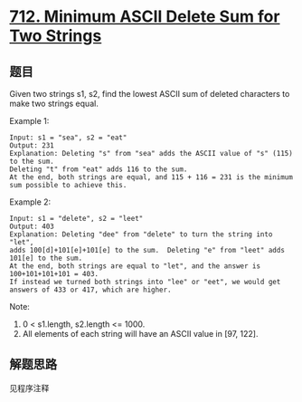 # [712. Minimum ASCII Delete Sum for Two Strings](https://leetcode.com/problems/minimum-ascii-delete-sum-for-two-strings/)

## 题目

Given two strings s1, s2, find the lowest ASCII sum of deleted characters to make two strings equal.

Example 1:

```text
Input: s1 = "sea", s2 = "eat"
Output: 231
Explanation: Deleting "s" from "sea" adds the ASCII value of "s" (115) to the sum.
Deleting "t" from "eat" adds 116 to the sum.
At the end, both strings are equal, and 115 + 116 = 231 is the minimum sum possible to achieve this.
```

Example 2:

```text
Input: s1 = "delete", s2 = "leet"
Output: 403
Explanation: Deleting "dee" from "delete" to turn the string into "let",
adds 100[d]+101[e]+101[e] to the sum.  Deleting "e" from "leet" adds 101[e] to the sum.
At the end, both strings are equal to "let", and the answer is 100+101+101+101 = 403.
If instead we turned both strings into "lee" or "eet", we would get answers of 433 or 417, which are higher.
```

Note:

1. 0 < s1.length, s2.length <= 1000.
1. All elements of each string will have an ASCII value in [97, 122].

## 解题思路

见程序注释

